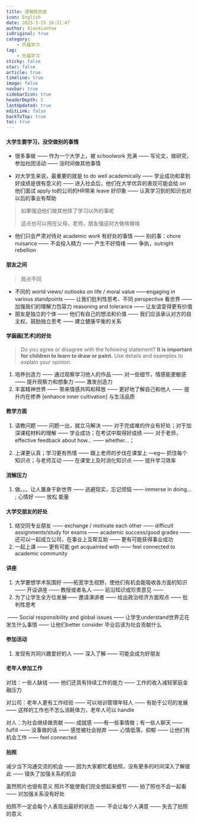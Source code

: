 ```yaml
---
title: 逻辑链总结
icon: English
date: 2025-3-25 16:21:47
author: XiaoXianYue
isOriginal: true
category: 
    - 托福学习
tag:
    - 托福学习
sticky: false
star: false
article: true
timeline: true
image: false
navbar: true
sidebarIcon: true
headerDepth: 5
lastUpdated: true
editLink: false
backToTop: true
toc: true
---
```


#### 大学生要学习，没空做别的事情

- 很多事做 —— 作为一个大学上，被 schoolwork 充满 —— 写论文，做研究，参加社团活动 —— 没时间做其他事情

- 对大学生来说，最重要的就是 to do well academically —— 学业成功和拿到好成绩是很有意义的 —— 进入社会后，他们在大学优异的表现可能会给 on 他们面试 apply to的公司的HR带来 leave 好印象 —— 认真学习到的知识也对以后的事业有帮助

> 如果强迫他们做其他除了学习以外的事呢
>
> 这点也可以用在父母，老师，朋友强迫对方做啥做啥

- 他们只会严肃对待对 academic work 有好处的事情 —— 别的事：chore nuisance —— 不会投入精力 —— 产生不好情绪 —— 争执，outright rebellion



#### 朋友之间

> 观点不同

- 不同的 world views/ outlooks on life / moral value ——engaging in various standpoints ——  让我们批判性思考、不同 perspective 看世界 —— 加强我们的理解力包容力 reasoning and tolerance —— 让友谊变得更有价值
- 朋友是独立的个体 —— 他们有自己的想法和价值 —— 我们应该承认对方的自主权，鼓励独立思考 —— 建立健康平衡的关系





#### 学画画[艺术]的好处

> Do you agree or disagree with the following statement? **It is important for children to learn to draw or paint.** Use details and examples to explain your opinion.

1. 培养创造力 —— 通过观察学习他人的作品 —— 对一些细节，情感能更敏感 —— 提升观察力和想象力 —— 激发创造力
2. 丰富精神世界 —— 带来情感共鸣和释放 —— 更好地了解自己和他人 —— 提升内在修养 [enhance inner cultivation] 与生活品质



#### 教学方面

1. 请教问题 —— 问题一出，就立马解决 —— 对于完成难的作业有好处；对于加深课程材料的理解 —— 学业成功；在考试中取得好成绩 —— 对于老师，effective feedback about how… —— whether…；

2. 上课更认真；学习更有热情 —— 跟上老师的步伐在课堂上 —eg— 抓住每个知识点；与老师互动 —— 在课堂上及时消化知识点 —— 提升学习效率



#### 消解压力

1. 做。。。让人置身于新世界 —— 逃避现实，忘记烦恼 —— immerse in doing… ; 心情好 —— 放松 能量





#### 大学交朋友的好处

1. 结交同专业朋友 —— exchange / motivate each other —— difficult assignments/study for exams —— academic success/good grades —— 还可以一起成立公司，在事业上互帮互助 —— 更有可能获得事业成功
2. 一起上课 —— 更有可能 get acquainted with —— feel connected to academic community



#### 讲座

1. 大学要想学术氛围好 ——拓宽学生视野，使他们有机会能吸收各方面的知识 ——  开设讲座 —— 教授或者名人 —— 前沿知识或珍贵意见 ——
2. 为了让学生全方位发展—— 邀请演讲者 —— 给出政治经济方面观点 —— 批判性思考 

​                                                                           ——  Social responsibility and global issues —— 让学生understand世界正在发生什么事情 —— 让他们better consider 毕业后该为社会贡献什么



#### 参加活动

1. 发现有共同兴趣爱好的人 —— 深入了解 —— 可能会成为好朋友 



#### 老年人参加工作

对钱：一些人缺钱 —— 他们还具有持续工作的能力 —— 工作的收入减轻家庭金融压力

对公司：老年人更有工作经验 —— 可以培训管理年轻人 —— 有助于公司的发展 —— 这样的工作也不怎么消耗体力，老年人可以 handle

对人：为社会继续做贡献 —— 成就感 ——有一些事情做；有一些人聊天 —— fulfill —— 没事做的话 —— 感觉被社会抛弃 —— 心情低落，抑郁 —— 让他们有机会工作 —— feel connected



#### 拍照

减少当下沟通交流的机会 —— 因为大家都忙着拍照，没有更多的时间深入了解彼此 —— 错失了加强关系的机会

虽然照片也很有意义 照片不能使我们完全想起来细节 —— 拍了照也不会一起看 —— 对加强关系没有好处

拍照不一定会每个人表现出最好的状态 —— 不会让每个人满意 —— 失去了拍照的意义



